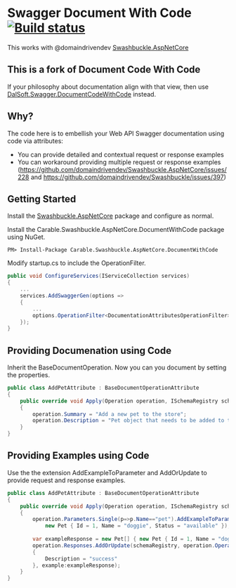 # Swagger Document With Code [![Build status](https://ci.appveyor.com/api/projects/status/tm3bkjsgxpo1rjh1/branch/master?svg=true)](https://ci.appveyor.com/project/wallymathieugarantibil/carable-swashbuckle-aspnetcore-documentwithcode/branch/master)

This works with @domaindrivendev [Swashbuckle.AspNetCore](https://github.com/domaindrivendev/Swashbuckle.AspNetCore)

## This is a fork of Document Code With Code

If your philosophy about documentation align with that view, then use [DalSoft.Swagger.DocumentCodeWithCode](https://github.com/DalSoft/DalSoft.Swagger.DocumentCodeWithCode) instead.

## Why?

The code here is to embellish your Web API Swagger documentation using code via attributes:
* You can provide detailed and contextual request or response examples
* You can workaround providing multiple request or response examples (https://github.com/domaindrivendev/Swashbuckle.AspNetCore/issues/228
and https://github.com/domaindrivendev/Swashbuckle/issues/397)

## Getting Started 
Install the [Swashbuckle.AspNetCore](https://github.com/domaindrivendev/Swashbuckle.AspNetCore) package and configure as normal.

Install the Carable.Swashbuckle.AspNetCore.DocumentWithCode package using NuGet.
```dos
PM> Install-Package Carable.Swashbuckle.AspNetCore.DocumentWithCode
```
Modify startup.cs to include the OperationFilter.
```cs
public void ConfigureServices(IServiceCollection services)
{
    ...
    services.AddSwaggerGen(options =>
    {
        ...
        options.OperationFilter<DocumentationAttributesOperationFilter>();
    });
}
```

## Providing Documenation using Code

Inherit the BaseDocumentOperation. Now you can you document by setting the properties.
```cs
public class AddPetAttribute : BaseDocumentOperationAttribute
{
    public override void Apply(Operation operation, ISchemaRegistry schemaRegistry) 
    {
        operation.Summary = "Add a new pet to the store";
        operation.Description = "Pet object that needs to be added to the store";
    }
}
```

## Providing Examples using Code
Use the the extension AddExampleToParameter and AddOrUpdate to provide request and response examples.

```cs
public class AddPetAttribute : BaseDocumentOperationAttribute
{
    public override void Apply(Operation operation, ISchemaRegistry schemaRegistry)
    {
    	operation.Parameters.Single(p=>p.Name=="pet").AddExampleToParameter(schemaRegistry, operation.OperationId, 
        	new Pet { Id = 1, Name = "doggie", Status = "available" });
        
        var exampleResponse = new Pet[] { new Pet { Id = 1, Name = "doggie", Status = "available" } };        
        operation.Responses.AddOrUpdate(schemaRegistry, operation.OperationId, "200", new Response
        {
            Description = "success"
        }, example:exampleResponse);
    }
}
```

